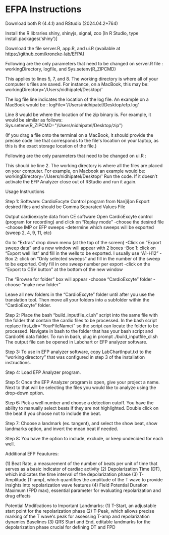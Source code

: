 # EFPA Instructions 

Download both R (4.4.1) and RStudio (2024.04.2+764)

Install the R libraries shiny, shinyjs, signal, zoo [In R Studio, type install.packages('shiny')]

Download the file server.R, app.R, and ui.R (available at https://github.com/kroncke-lab/EFPA)


Following are the only parameters that need to be changed on server.R file : workingDirectory, logfile, and Sys.setenv(R_ZIPCMD) 

This applies to lines 5, 7, and 8. The working directory is where all of your computer's files are saved. For instance, on a MacBook, this may be: workingDirectory='/Users/nidhipatel/Desktop/'

The log file line indicates the location of the log file. An example on a MacBook would be : logFile='/Users/nidhipatel/Desktop/efp.log' 

Line 8 would be where the location of the zip binary is. For example, it would be similar as follows: Sys.setenv(R_ZIPCMD="/Users/nidhipatel/Desktop/zip")

(If you drag a file onto the terminal on a MacBook, it should provide the precise code line that corresponds to the file's location on your laptop, as this is the exact storage location of the file.)


Following are the only parameters that need to be changed on ui.R : 

This should be line 2. The working directory is where all the files are placed on your computer. For example, on Macbook an example would be: workingDirectory='/Users/nidhipatel/Desktop/'
Run the code. If it doesn’t activate the EFP Analyzer close out of RStudio and run it again. 



Usage Instructions

Step 1: Software: CardioExcyte Control program from Nan]i[on
Export desired files and should be Comma Separated Values File

Output cardioexcyte data from CE software
Open CardioExcyte control (program for recording) and click on “Replay mode”
                -choose the desired file
                -choose IMP or EFP sweeps
                -determine which sweeps will be exported (sweep 2, 4, 9, 11, etc)
 
Go to “Extras” drop down menu (at the top of the screen)
    -Click on “Export sweep data” and a new window will appear with 2 boxes
    -Box 1: click on “Export well list” and fill in the wells to be exported.  I usually use “A1-H12”
    -Box 2: click on “Only selected sweeps” and fill in the number of the sweep to be exported.  Only fill in one sweep number per export
    -click on the “Export to CSV button” at the bottom of the new window
 
The “Browse for folder” box will appear
                -choose “CardioExcyte” folder
                -choose “make new folder”
 
Leave all new folders in the “CardioExcyte” folder until after you use the translation tool.  Then move all your folders into a subfolder within the “CardioExcyte” folder.

Step 2: Place the bash “build_inputfile_cl.sh” script into the same file with the folder that contain the cardio files to be processed. In the bash script replace first_dir=”YourFileName/” so the script can locate the folder to be processed. Navigate in bash to the folder that has your bash script and Cardio96 data folder. To run in bash, plug in prompt ./build_inputfile_cl.sh
The output file can be opened in Labchart or EFP analyzer software.

Step 3: To use in EFP analyzer software, copy  LabChartInput.txt to the “working directory” that was configured in step 3 of the installation instructions.  

Step 4: Load EFP Analyzer program. 

Step 5: Once the EFP Analyzer program is open, give your project a name. Next to that will be selecting the files you would like to analyze using the drop-down option. 

Step 6: Pick a well number and choose a detection cutoff. You have the ability to manually select beats if they are not highlighted. Double click on the beat if you choose not to include the beat. 

Step 7: Choose a landmark (ex. tangent), and select the show beat, show landmarks option, and invert the mean beat if needed. 

Step 8: You have the option to include, exclude, or keep undecided for each well. 


Additional EFP Feautures: 

(1) Beat Rate, a measurement of the number of beats per unit of time that serves as a basic indicator of cardiac activity
(2) Depolarization Time (DT), which indicates the time interval of the depolarization phase
(3) T-Amplitude (T-amp), which quantifies the amplitude of the T wave to provide insights into repolarization wave features
(4) Field Potential Duration Maximum (FPD max), essential parameter for evaluating repolarization and drug effects

Potential Modifcations to Important Landmarks: 
(1) T-Start, an adjustable start point for the repolarization phase
(2) T-Peak, which allows precise marking of the T wave's peak for assessing T-amp and repolarization dynamics Baselines
(3) QRS Start and End, editable landmarks for the depolarization phase crucial for defining DT and FPD









